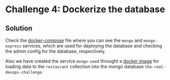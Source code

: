 # Challenge 4: Dockerize the database

## Solution

Check the [docker-compose](/docker-compose.yml) file where you can see the `mongo` and `mongo-express` services, which are used for deploying the database and checking the admin config for the database, respectively.

Also we have created the service `mongo-seed` throught a [docker image](/mongo-seed/Dockerfile) for loading data to the `restaurant` collection into the mongo database `the-real-devops-challenge`.